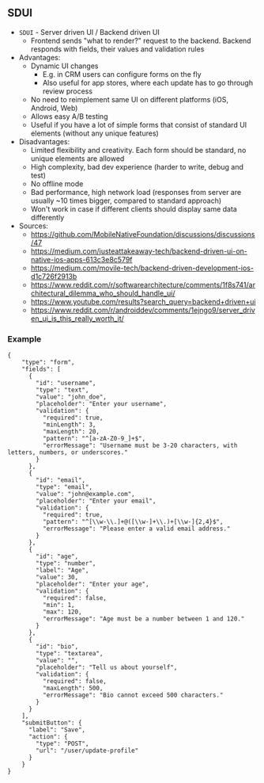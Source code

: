 ## SDUI
* `SDUI` - Server driven UI / Backend driven UI
  * Frontend sends "what to render?" request to the backend. Backend responds with fields, their values and validation rules
* Advantages:
  * Dynamic UI changes 
    * E.g. in CRM users can configure forms on the fly
    * Also useful for app stores, where each update has to go through review process
  * No need to reimplement same UI on different platforms (iOS, Android, Web)
  * Allows easy A/B testing
  * Useful if you have a lot of simple forms that consist of standard UI elements (without any unique features)
* Disadvantages:
  * Limited flexibility and creativity. Each form should be standard, no unique elements are allowed
  * High complexity, bad dev experience (harder to write, debug and test)
  * No offline mode
  * Bad performance, high network load (responses from server are usually ~10 times bigger, compared to standard approach)
  * Won't work in case if different clients should display same data differently
* Sources:
  * https://github.com/MobileNativeFoundation/discussions/discussions/47
  * https://medium.com/justeattakeaway-tech/backend-driven-ui-on-native-ios-apps-613c3e8c579f
  * https://medium.com/movile-tech/backend-driven-development-ios-d1c726f2913b
  * https://www.reddit.com/r/softwarearchitecture/comments/1f8s741/architectural_dilemma_who_should_handle_ui/
  * https://www.youtube.com/results?search_query=backend+driven+ui
  * https://www.reddit.com/r/androiddev/comments/1ejngo9/server_driven_ui_is_this_really_worth_it/

### Example
```
{
    "type": "form",
    "fields": [
      {
        "id": "username",
        "type": "text",
        "value": "john_doe",
        "placeholder": "Enter your username",
        "validation": {
          "required": true,
          "minLength": 3,
          "maxLength": 20,
          "pattern": "^[a-zA-Z0-9_]+$",
          "errorMessage": "Username must be 3-20 characters, with letters, numbers, or underscores."
        }
      },
      {
        "id": "email",
        "type": "email",
        "value": "john@example.com",
        "placeholder": "Enter your email",
        "validation": {
          "required": true,
          "pattern": "^[\\w-\\.]+@([\\w-]+\\.)+[\\w-]{2,4}$",
          "errorMessage": "Please enter a valid email address."
        }
      },
      {
        "id": "age",
        "type": "number",
        "label": "Age",
        "value": 30,
        "placeholder": "Enter your age",
        "validation": {
          "required": false,
          "min": 1,
          "max": 120,
          "errorMessage": "Age must be a number between 1 and 120."
        }
      },
      {
        "id": "bio",
        "type": "textarea",
        "value": "",
        "placeholder": "Tell us about yourself",
        "validation": {
          "required": false,
          "maxLength": 500,
          "errorMessage": "Bio cannot exceed 500 characters."
        }
      }
    ],
    "submitButton": {
      "label": "Save",
      "action": {
        "type": "POST",
        "url": "/user/update-profile"
      }
    }
}
```